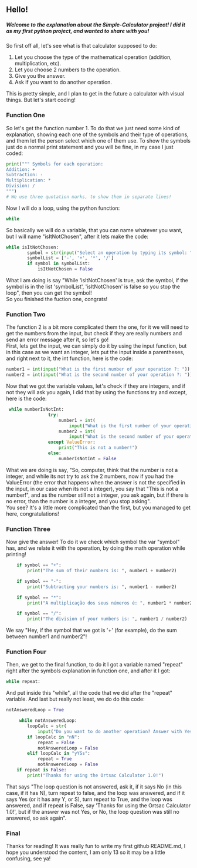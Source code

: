 ## **Hello!**  
##### Welcome to the explanation about the Simple-Calculator project! I did it as my first python project, and wanted to share with you!  
So first off all, let's see what is that calculator supposed to do:
1. Let you choose the type of the mathematical operation (addition, multiplication, etc).
2. Let you choose 2 numbers to the operation.
3. Give you the answer.
4. Ask if you want to do another operation.

This is pretty simple, and I plan to get in the future a calculator with visual things. But let's start coding!  
### Function One
So let's get the function number 1. To do that we just need some kind of explanation, showing each one of the symbols and their type of operations, and them let the person select which one of them use.
To show the symbols just do a normal print statement and you will be fine, in my case I just coded:  
``` python
print(""" Symbols for each operation:
Addition: +
Subtraction: -
Multiplication: *
Division: /
""")
# We use three quotation marks, to show them in separate lines!
```   
Now I will do a loop, using the python function:
```python 
while 
```
So basically we will do a variable, that you can name whatever you want, but I will name "isItNotChosen", after it lets make the code:
``` python
while isItNotChosen:
        symbol = str(input("Select an operation by typing its symbol: "))
        symbolList = ['-', '+', '*', '/']
        if symbol in symbolList:
            isItNotChosen = False
```   
What I am doing is say "While 'isItNotChosen' is true, ask the symbol, if the symbol is in the list 'symbolList', 'isItNotChosen' is false so you stop the loop", then you can get the symbol!  
So you finished the fuction one, congrats!  
### Function Two  
The function 2 is a bit more complicated them the one, for it we will need to get the numbers from the input, but check if they are really numbers and send an error message after it, so let's go!  
First, lets get the input, we can simply do it by using the input function, but in this case as we want an integer, lets put the input inside a parentheses, and right next to it, the int function, here is the code:  
``` python
number1 = int(input("What is the first number of your operation ?: "))
number2 = int(input("What is the second number of your operation ?: "))
```  
Now that we got the variable values, let's check if they are integers, and if not they will ask you again, I did that by using the functions try and except, here is the code:
``` python
 while numberIsNotInt:
                try:
                    number1 = int(
                        input("What is the first number of your operation ?: "))
                    number2 = int(
                        input("What is the second number of your operation ?: "))
                except ValueError:
                    print("This is not a number!")
                else:
                    numberIsNotInt = False
```
What we are doing is say, "So, computer, think that the number is not a integer, and while its not try to ask the 2 numbers, now if you had the ValueError (the error that happens when the answer is not the specified in the input, in our case when its not a integer), you say that "This is not a number!", and as the number still not a integer, you ask again, but if there is no error, than the number is a integer, and you stop asking".  
You see? It's a little more complicated than the first, but you managed to get here, congratulations!  
### Function Three  
Now give the answer! To do it we check which symbol the var "symbol" has, and we relate it with the operation, by doing the math operation while printing!  
``` python
    if symbol == "+":
        print("The sum of their numbers is: ", number1 + number2)

    if symbol == "-":
        print("Subtracting your numbers is: ", number1 - number2)

    if symbol == "*":
        print("A multiplicação dos seus números é: ", number1 * number2)

    if symbol == "/":
        print("The division of your numbers is: ", number1 / number2)
```  
We say "Hey, if the symbol that we got is '+' (for example), do the sum between number1 and number2"!  
### Function Four  
Then, we get to the final function, to do it I got a variable named "repeat" right after the symbols explanation in function one, and after it I got:
``` python
while repeat:
```  
And put inside this "while", all the code that we did after the "repeat" variable. And last but really not least, we do do this code:  
``` python
notAnsweredLoop = True

     while notAnsweredLoop:
        loopCalc = str(
            input("Do you want to do another operation? Answer with Yes or No: "))
        if loopCalc in "nN":
            repeat = False
            notAnsweredLoop = False
        elif loopCalc in "yYSs":
            repeat = True
            notAnsweredLoop = False
    if repeat is False:
        print("Thanks for using the Ortsac Calculator 1.0!")
```
That says "The loop question is not answered, ask it, if it says No (in this case, if it has N), turn repeat to false, and the loop was answered, and if it says Yes (or it has any Y, or S), turn repeat to True, and the loop was answered, and if repeat is False, say 'Thanks for using the Ortsac Calculator 1.0!', but if the answer was not Yes, or No, the loop question was still no answered, so ask again".  
### Final  
Thanks for reading! It was really fun to write my first github README.md, I hope you understood the content, I am only 13 so it may be a little confusing, see ya!
